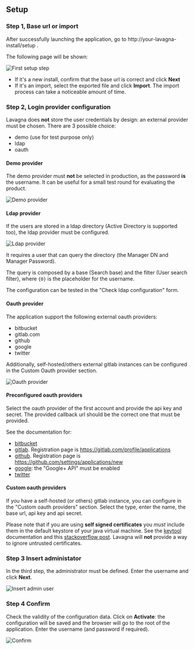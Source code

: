 ## Setup

### Step 1, Base url or import

After successfully launching the application, go to http://your-lavagna-install/setup .

The following page will be shown:

<img class="pure-img" src="{{relativeRootPath}}/images/en/c02_install_step_1.png" alt="First setup step">

 - If it's a new install, confirm that the base url is correct and click **Next** 
 - If it's an import, select the exported file and click **Import**. The import process can take a noticeable amount of time.
 
### Step 2, Login provider configuration

Lavagna does **not** store the user credentials by design: an external provider must be chosen. There are 3 possible choice:

 - demo (use for test purpose only)
 - ldap
 - oauth
 
#### Demo provider

The demo provider must **not** be selected in production, as the password **is** the username. It can be useful for a small test round for evaluating the product.

<img class="pure-img" src="{{relativeRootPath}}/images/en/c02_install_step_2_demo.png" alt="Demo provider">

#### Ldap provider

If the users are stored in a ldap directory (Active Directory is supported too), the ldap provider must be configured.

<img class="pure-img" src="{{relativeRootPath}}/images/en/c02_install_step_2_ldap.png" alt="Ldap provider">

It requires a user that can query the directory (the Manager DN and Manager Password). 

The query is composed by a base (Search base) and the filter (User search filter), where `{0}` is the placeholder for the username.

The configuration can be tested in the "Check ldap configuration" form.

#### Oauth provider

The application support the following external oauth providers: 

 - bitbucket 
 - gitlab.com
 - github
 - google
 - twitter
 
Additionally, self-hosted/others external gitlab instances can be configured in the Custom Oauth provider section.

<img class="pure-img" src="{{relativeRootPath}}/images/en/c02_install_step_2_oauth.png" alt="Oauth provider">

#### Preconfigured oauth providers

Select the oauth provider of the first account and provide the api key and secret. The provided callback url should be the correct one that must be provided.

See the documentation for:

 - [bitbucket](https://confluence.atlassian.com/display/BITBUCKET/OAuth+on+Bitbucket)
 - [gitlab](http://doc.gitlab.com/ce/integration/oauth_provider.html). Registration page is https://gitlab.com/profile/applications
 - [github](https://developer.github.com/v3/oauth/). Registration page is https://github.com/settings/applications/new
 - [google](https://developers.google.com/identity/protocols/OAuth2WebServer): the "Google+ API" must be enabled
 - [twitter](https://dev.twitter.com/web/sign-in/implementing)
 
#### Custom oauth providers

If you have a self-hosted (or others) gitlab instance, you can configure in the "Custom oauth providers" section.
Select the type, enter the name, the base url, api key and api secret.

Please note that if you are using **self signed certificates** you _must_ include them in the default keystore of your java virtual machine. See the [keytool](https://docs.oracle.com/javase/8/docs/technotes/tools/unix/keytool.html#keytool_option_importcert) documentation and this [stackoverflow post](http://stackoverflow.com/a/11617655). Lavagna will **not** provide a way to ignore untrusted certificates. 



### Step 3 Insert administator

In the third step, the administrator must be defined. Enter the username and click **Next**.

<img class="pure-img" src="{{relativeRootPath}}/images/en/c02_install_step_3.png" alt="Insert admin user">

### Step 4 Confirm

Check the validity of the configuration data. Click on **Activate**: the configuration will be saved and the browser will go to the root of the application. Enter the username (and password if required).

<img class="pure-img" src="{{relativeRootPath}}/images/en/c02_install_step_4.png" alt="Confirm">
